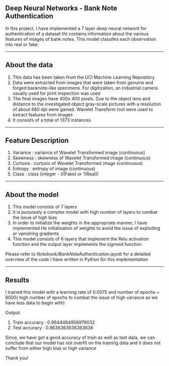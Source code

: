 ## Deep Neural Networks - Bank Note Authentication



In this project, I have implemented a 7 layer deep neural network for authentication of a dataset tht contains information about the various features of images of bank notes. This model classifes each observation into real or fake.

------------------------------------

## About the data

1) This data has been taken from the UCI Machine Learning Repository
2) Data were extracted from images that were taken from genuine and forged banknote-like specimens. For digitization, an industrial camera usually used for print inspection was used
3) The final images have 400x 400 pixels. Due to the object lens and distance to the investigated object gray-scale pictures with a resolution of about 660 dpi were gained. Wavelet Transform tool were used to extract features from images
4) It consists of a total of 1373 instances

------------------------------------

## Feature Description

1) Variance : variance of Wavelet Transformed image (continuous)
2) Skewness : skewness of Wavelet Transformed image (continuous)
3) Curtosis : curtosis of Wavelet Transformed image (continuous)
4) Entropy : entropy of image (continuous)
5) Class : class (integer - 0(Fake) or 1(Real))

------------------------------------

## About the model

1) This model consists of 7 layers
2) It is purposely a complex model with high number of layers to combat the issue of high bias 
3) In order to initialize the weights in the appropriate manner, I have implemented He initialisation of weights to avoid the issue of exploding or vanishing gradients
4) This model consists of 6 layers that implement the Relu activation function and the output layer implements the sigmoid function


Please refer to *Notebook/BankNoteAuthentication.ipynb* for a detailed overview of the code I have written in Python for this implementation

------------------------------------

## Results

I trained this model with a learning rate of 0.0075 and number of epochs = 8000( high number of epochs to combat the issue of high variance as we have less data to begin with)

Output:
1) Train accuracy : 0.9644484958979032
2) Test accuracy : 0.9636363636363636

Since, we have got a good accuracy of train as well as test data, we can conclude that our model has not overfit on the training data and it does not suffer from either high bias or high variance

Thank you!

